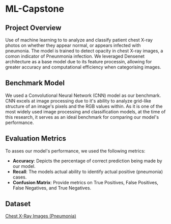 # ML-Capstone

## Project Overview
Use of machine learning to to analyze and classify patient chest X-ray photos on whether they appear normal, or appears infected with pneumonia. 
The model is trained to detect opacity in chest X-ray images, a comon indicator of Pneunmonia infection. We leveraged Densenet architecture as a base model due to its feature processin, allowing for greater accuracy and computational efficiency when categorising images. 

## Benchmark Model
We used a Convolutional Neural Network (CNN) model as our benchmark. CNN excels at image processing due to it's ability to analyze grid-like structure of an image's pixels and the RGB values within. As it is one of the most widely used image processing and classification models, at the time of this research, it serves as an ideal benchmark for comparing our model's performance. 

## Evaluation Metrics
To asses our model's performance, we used the following metrics: 
- **Accuracy**: Depicts the percentage of correct prediction being made by our model.
- **Recall**: The models actual ability to identify actual positive (pneumonia) cases.
- **Confusion Matrix**: Provide metrics on True Positives, False Positives, False Negatives, and True Negatives.

## Dataset
[Chest X-Ray Images (Pneumonia)](https://www.kaggle.com/datasets/paultimothymooney/chest-xray-pneumonia)
